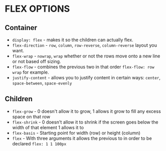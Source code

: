 # FLEX OPTIONS

## Container

- `display: flex` - makes it so the children can actually flex.
- `flex-direction` - `row`, `column`, `row-reverse`, `column-reverse` layout you want.
- `flex-wrap` - `nowrap`, `wrap` whether or not the rows move onto a new line or not based off sizing.
- `flex-flow` - combines the previous two in that order `flex-flow: row wrap` for example.
- `justify-content` - allows you to justify content in certain ways: `center`, `space-between`, `space-evenly`

## Children

- `flex-grow` - 0 doesn't allow it to grow, 1 allows it grow to fill any excess space on that row
- `flex-shrink` - 0 doesn't allow it to shrink if the screen goes below the width of that element 1 allows it to
- `flex-basis` - Starting point for width (row) or height (column)
- `flex` - With three arguments it allows the previous to in order to be declared `flex: 1 1 100px`
